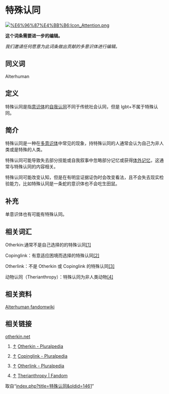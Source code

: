 <!-- Source: 特殊认同 -->

# 特殊认同

![](images/thumb/0/03/Icon_Attention.png/60px-Icon_Attention.png)[%E6%96%87%E4%BB%B6:Icon_Attention.png](%E6%96%87%E4%BB%B6:Icon_Attention.png)

**这个词条需要进一步的编辑。**

_我们邀请任何愿意为此词条做出贡献的多意识体进行编辑。_

## 同义词

Alterhuman

## 定义

特殊认同是指[意识体](%E6%84%8F%E8%AF%86%E4%BD%93)的[自我认同](%E8%87%AA%E6%88%91%E8%AE%A4%E5%90%8C)不同于传统社会认同，但是 lgbt+不属于特殊认同。

## 简介

特殊认同是一种在[多意识体](%E5%A4%9A%E6%84%8F%E8%AF%86%E4%BD%93)中常见的现象，持特殊认同的人通常会认为自己为非人类或是特殊的人类。

特殊认同可能导致失去部分技能或自我叙事中忽略部分记忆或获得[体外记忆](%E4%BD%93%E5%A4%96%E8%AE%B0%E5%BF%86)，这通常与特殊认同的内容相关。

特殊认同可能改变认知，但是在有明显证据证伪时会改变看法，且不会失去现实检验能力，比如特殊认同是一条蛇的意识体也不会吃生田鼠。

## 补充

单意识体也有可能有特殊认同。

## 相关词汇

Otherkin:通常不是自己选择的的特殊认同[[1]](#cite_note-1)

Copinglink：有意适应困境而选择的特殊认同[[2]](#cite_note-2)

Otherlink：不是 Otherkin 或 Copinglink 的特殊认同[[3]](#cite_note-3)

动物认同（Therianthropy）：特殊认同为非人类动物[[4]](#cite_note-4)

## 相关资料

[Alterhuman fandomwiki](https://otherkin.fandom.com/wiki/Alterhuman)

## 相关链接

[otherkin.net](https://www.otherkin.net/)

1. [↑](#cite_ref-1) [Otherkin - Pluralpedia](https://pluralpedia.org/w/Otherkin)

2. [↑](#cite_ref-2) [Copinglink - Pluralpedia](https://pluralpedia.org/w/Copinglink)

3. [↑](#cite_ref-3) [Otherlink - Pluralpedia](https://pluralpedia.org/w/Otherlink)

4. [↑](#cite_ref-4) [Therianthropy | Fandom](https://therian.fandom.com/wiki/Therianthropy)

取自“[index.php?title=特殊认同&oldid=1461](index.php?title=%E7%89%B9%E6%AE%8A%E8%AE%A4%E5%90%8C&oldid=1461)”
